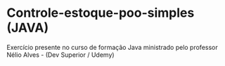# Controle-estoque-poo-simples (JAVA)
Exercício presente no curso de formação Java ministrado pelo professor Nélio Alves - (Dev Superior / Udemy) 
